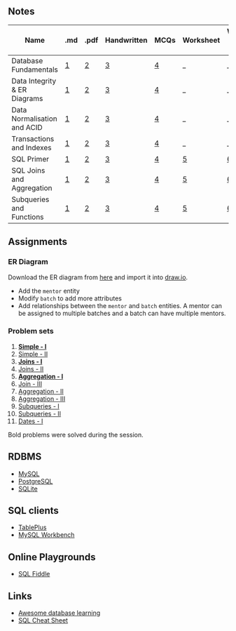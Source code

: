 ## Notes
<!-- Table with .md and .pdf links -->
| Name                         | .md                                    | .pdf                                    | Handwritten                                | MCQs                                  | Worksheet | Worksheet with Answers |
| ---------------------------- | -------------------------------------- | --------------------------------------- | ------------------------------------------ | ------------------------------------- | --------- | ---------------------- |
| Database Fundamentals        | [1](notes/01-database-fundamentals.md) | [2](notes/01-database-fundamentals.pdf) | [3](notes/01-database-fundamentals-hw.pdf) | [4](mcqs/01-database-fundamentals.md) | _ | _ |
| Data Integrity & ER Diagrams | [1](notes/02-integrity-er-diagram.md)  | [2](notes/02-integrity-er-diagram.pdf)  | [3](notes/02-integrity-er-diagram-hw.pdf)  | [4](mcqs/02-integrity-er-diagram.md)  | _ | _ |
| Data Normalisation and ACID  | [1](notes/03-normalisation-acid.md)    | [2](notes/03-normalisation-acid.pdf)    | [3](notes/03-normalisation-acid-hw.pdf)    | [4](mcqs/03-normalisation-acid.md)    |_ | _ |
| Transactions and Indexes     | [1](notes/04-transactions-indexes.md)  | [2](notes/04-transactions-indexes.pdf)  | [3](notes/04-transactions-indexes-hw.pdf)  | [4](mcqs/04-transactions-indexes.md)  | _ | _ |
| SQL Primer                   | [1](notes/05-sql-primer.md)            | [2](notes/05-sql-primer.pdf)            | [3](notes/05-sql-primer-hw.pdf)            | [4](mcqs/05-sql-primer.md)            | [5](notes/05-sql-primer-worksheet.md) | [6](notes/05-sql-primer-worksheet-answers.md) |
| SQL Joins and Aggregation | [1](notes/06-sql-joins-aggregation.md) | [2](notes/06-sql-joins-aggregation.pdf) | [3](notes/06-sql-joins-aggregation-hw.pdf) | [4](mcqs/06-sql-joins-aggregation.md) | [5](notes/06-sql-joins-aggregation-worksheet.md) | [6](notes/06-sql-joins-aggregation-worksheet-answers.md) |
| Subqueries and Functions | [1](notes/07-subqueries-functions.md)  | [2](notes/07-subqueries-functions.pdf)  | [3](notes/07-subqueries-functions-hw.pdf)  | [4](mcqs/07-subqueries-functions.md)  | [5](notes/07-subqueries-functions-worksheet.md) | [6](notes/07-subqueries-functions-worksheet-answers.md) |


## Assignments

### ER Diagram
Download the ER diagram from [here](media/student-er.drawio) and import it into [draw.io](https://www.draw.io/).

* Add the `mentor` entity
* Modify `batch` to add more attributes
* Add relationships between the `mentor` and `batch` entities. A mentor can be assigned to multiple batches and a batch can have multiple mentors.


### Problem sets
1. [**Simple - I**](https://leetcode.com/problems/big-countries/)
2. [Simple - II](https://leetcode.com/problems/find-customer-referee/)
3. [**Joins - I**](https://leetcode.com/problems/employees-earning-more-than-their-managers/)
4. [Joins - II](https://leetcode.com/problems/combine-two-tables/)
5. [**Aggregation - I**](https://leetcode.com/problems/duplicate-emails/)
6. [Join - III](https://leetcode.com/problems/delete-duplicate-emails/)
7. [Aggregation - II](https://leetcode.com/problems/customer-placing-the-largest-number-of-orders/)
8.  [Aggregation - III](https://leetcode.com/problems/classes-more-than-5-students/)
9.  [Subqueries - I](https://leetcode.com/problems/customers-who-never-order/)
10. [Subqueries - II](https://leetcode.com/problems/sales-person/)
11. [Dates - I](https://leetcode.com/problems/rising-temperature/)

Bold problems were solved during the session.

## RDBMS
* [MySQL](https://www.mysql.com/)
* [PostgreSQL](https://www.postgresql.org/)
* [SQLite](https://www.sqlite.org/)

## SQL clients
* [TablePlus](https://www.tableplus.com/)
* [MySQL Workbench](https://www.mysql.com/products/workbench/)

## Online Playgrounds
* [SQL Fiddle](http://sqlfiddle.com/)

## Links
* [Awesome database learning](https://github.com/pingcap/awesome-database-learning)
* [SQL Cheat Sheet](https://learnsql.com/blog/sql-basics-cheat-sheet/sql-basics-cheat-sheet-a4.pdf)
